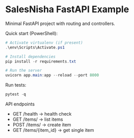 # SalesNisha FastAPI Example

Minimal FastAPI project with routing and controllers.

Quick start (PowerShell):

```powershell
# Activate virtualenv (if present)
.\env\Scripts\Activate.ps1

# Install dependencies
pip install -r requirements.txt

# Run the server
uvicorn app.main:app --reload --port 8000
```

Run tests:

```powershell
pytest -q
```

API endpoints
- GET /health -> health check
- GET /items/ -> list items
- POST /items/ -> create item
- GET /items/{item_id} -> get single item
